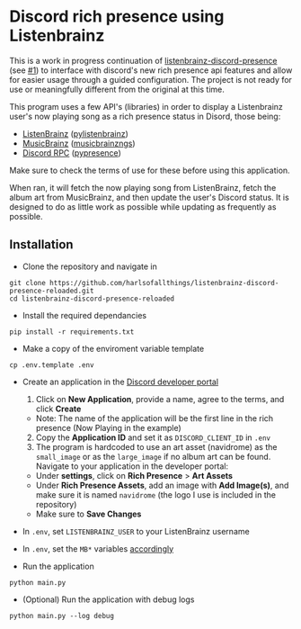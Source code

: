 # Discord rich presence using Listenbrainz

This is a work in progress continuation of [listenbrainz-discord-presence](https://github.com/qouesm/listenbrainz-discord-presence) (see [#1](https://github.com/qouesm/listenbrainz-discord-presence/issues/1#issuecomment-1666994629)) to interface with discord's new rich presence api features and allow for easier usage through a guided configuration. The project is not ready for use or meaningfully different from the original at this time. 

This program uses a few API's (libraries) in order to display a Listenbrainz user's now playing song as a rich presence status in Disord, those being:

- [ListenBrainz](https://listenbrainz.readthedocs.io/en/latest/index.html) ([pylistenbrainz](https://pypi.org/project/pylistenbrainz/))
- [MusicBrainz](https://musicbrainz.org/doc/MusicBrainz_API) ([musicbrainzngs](https://pypi.org/project/musicbrainzngs/))
- [Discord RPC](https://discord.com/developers/docs/topics/rpc) ([pypresence](https://pypi.org/project/pypresence/))

Make sure to check the terms of use for these before using this application.

When ran, it will fetch the now playing song from ListenBrainz, fetch the album art from MusicBrainz, and then update the user's Discord status. It is designed to do as little work as possible while updating as frequently as possible.

## Installation

- Clone the repository and navigate in
```
git clone https://github.com/harlsofallthings/listenbrainz-discord-presence-reloaded.git
cd listenbrainz-discord-presence-reloaded
```

- Install the required dependancies

```
pip install -r requirements.txt
```

- Make a copy of the enviroment variable template
```
cp .env.template .env
```

- Create an application in the [Discord developer portal](https://discord.com/developers/applications)
  1. Click on **New Application**, provide a name, agree to the terms, and click **Create**
    - Note: The name of the application will be the first line in the rich presence (Now Playing in the example)
  2. Copy the **Application ID** and set it as `DISCORD_CLIENT_ID` in `.env`
  3. The program is hardcoded to use an art asset (navidrome) as the `small_image` or as the `large_image` if no album art can be found. Navigate to your application in the developer portal:
    - Under **settings**, click on **Rich Presence** > **Art Assets**
    - Under **Rich Presence Assets**, add an image with **Add Image(s)**, and make sure it is named `navidrome` (the logo I use is included in the repository)
    - Make sure to **Save Changes**

- In `.env`, set `LISTENBRAINZ_USER` to your ListenBrainz username

- In `.env`, set the `MB*` variables [accordingly](https://musicbrainz.org/doc/MusicBrainz_API/Rate_Limiting#Provide_meaningful_User-Agent_strings)

- Run the application
```
python main.py
```

- (Optional) Run the application with debug logs

```
python main.py --log debug
```
